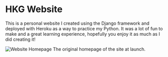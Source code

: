 # HKG Website

This is a personal website I created using the Django framework and deployed with Heroku
as a way to practice my Python. It was a lot of fun to make and a great learning experience,
hopefully you enjoy it as much as I did creating it!

![Website Homepage](https://cloud.githubusercontent.com/assets/13025203/26478706/11bdd968-419c-11e7-850e-5d1ffd622175.png "Homepage")
The original homepage of the site at launch.
